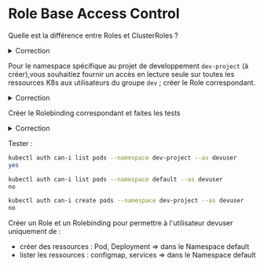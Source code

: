 
# Role Base Access Control

Quelle est la différence entre Roles et ClusterRoles ?

<details><summary>Correction</summary>

* Le rôle est limité au namespace (default/K8s-lab/dev)
* ClusterRole est global dans le Cluster, donc englobe aussi les namespaces

</details>

Pour le namespace spécifique au projet de developpement `dev-project` (à créer),vous souhaitiez fournir un accès en lecture seule sur toutes les ressources K8s aux utilisateurs du groupe `dev` ; créer le Role correspondant.

<details><summary>Correction</summary>

```yaml
apiVersion: rbac.authorization.k8s.io/v1
kind: Role
metadata:
  namespace: dev-project
  name: readonly-for-dev
rules:
- apiGroups: ["*"]
  resources: ["*"]
  verbs: ["get", "list", "watch"]
```

</details>

Créer le Rolebinding correspondant et faites les tests

<details><summary>Correction</summary>

```bash
kind: RoleBinding
apiVersion: rbac.authorization.k8s.io/v1
metadata:
  name: readonly-for-dev
  namespace: dev-project
subjects:
- kind: Group
  name: dev
  apiGroup: rbac.authorization.k8s.io
roleRef:
  kind: Role
  name: readonly-for-dev
  apiGroup: rbac.authorization.k8s.io
```

</details>

Tester :

```bash
kubectl auth can-i list pods --namespace dev-project --as devuser
yes

kubectl auth can-i list pods --namespace default --as devuser
no

kubectl auth can-i create pods --namespace dev-project --as devuser
no
```

Créer un Role et un Rolebinding pour permettre à l'utilisateur devuser uniquement de : 
* créer des ressources : Pod, Deployment => dans le Namespace default
* lister les ressources : configmap, services => dans le Namespace default